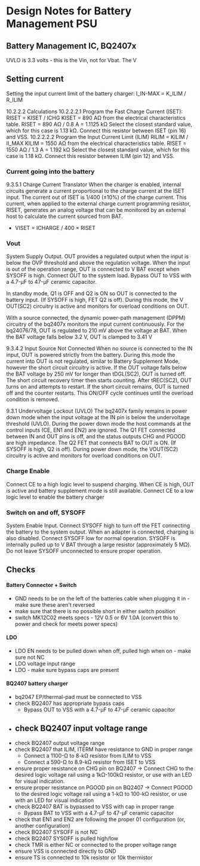 # Design Notes for Battery Management PSU

## Battery Management IC, BQ2407x

UVLO is 3.3 volts - this is the Vin, not for Vbat. The V

## Setting current

Setting the input current limit of the battery charger: I_IN-MAX = K_ILIM / R_ILIM

10.2.2.2 Calculations
	10.2.2.2.1 Program the Fast Charge Current (ISET):
		RISET = KISET / ICHG
		KISET = 890 AΩ from the electrical characteristics table.
		RISET = 890 AΩ / 0.8 A = 1.1125 kΩ
		Select the closest standard value, which for this case is 1.13 kΩ. Connect this resistor between ISET (pin 16)
		and VSS.
	10.2.2.2.2 Program the Input Current Limit (ILIM)
		RlLIM = KILIM / II_MAX
		KILIM = 1550 AΩ from the electrical characteristics table.
		RISET = 1550 AΩ / 1.3 A = 1.192 kΩ
		Select the closest standard value, which for this case is 1.18 kΩ. Connect this resistor between ILIM (pin 12) and
		VSS.

### Current going into the battery

9.3.5.1 Charge Current Translator
When the charger is enabled, internal circuits generate a current proportional to the charge current at the ISET
input. The current out of ISET is 1/400 (±10%) of the charge current. This current, when applied to the external
charge current programming resistor, RISET, generates an analog voltage that can be monitored by an external
host to calculate the current sourced from BAT.

- VISET = ICHARGE / 400 × RISET

### Vout

System Supply Output. OUT provides a regulated output when the input is below the OVP threshold and above the regulation
voltage. When the input is out of the operation range, OUT is connected to V BAT except when SYSOFF is high. Connect OUT
to the system load. Bypass OUT to VSS with a 4.7-μF to 47-μF ceramic capacitor.

In standby mode, Q1 is OFF and Q2 is ON so OUT is connected to the battery input. (If
SYSOFF is high, FET Q2 is off). During this mode, the V OUT(SC2) circuitry is active and monitors for overload
conditions on OUT.

With a source connected, the dynamic power-path management (DPPM) circuitry of the bq2407x monitors the
input current continuously. For the bq24076/78, OUT is regulated to 210 mV above the voltage at BAT. When the
BAT voltage falls below 3.2 V, OUT is clamped to 3.41 V

9.3.4.2 Input Source Not Connected
When no source is connected to the IN input, OUT is powered strictly from the battery. During this mode the
current into OUT is not regulated, similar to Battery Supplement Mode, however the short circuit circuitry is
active. If the OUT voltage falls below the BAT voltage by 250 mV for longer than tDGL(SC2), OUT is turned off. The
short circuit recovery timer then starts counting. After tREC(SC2), OUT turns on and attempts to restart. If the short
circuit remains, OUT is turned off and the counter restarts. This ON/OFF cycle continues until the overload
condition is removed.

9.3.1 Undervoltage Lockout (UVLO)
The bq2407x family remains in power down mode when the input voltage at the IN pin is below the undervoltage
threshold (UVLO).
During the power down mode the host commands at the control inputs (CE, EN1 and EN2) are ignored. The Q1
FET connected between IN and OUT pins is off, and the status outputs CHG and PGOOD are high impedance.
The Q2 FET that connects BAT to OUT is ON. (If SYSOFF is high, Q2 is off). During power down mode, the
VOUT(SC2) circuitry is active and monitors for overload conditions on OUT.

### Charge Enable

Connect CE to a high logic level to suspend charging. When CE is high, OUT is active and
battery supplement mode is still available. Connect CE to a low logic level to enable the battery charger

### Switch on and off, SYSOFF

System Enable Input. Connect SYSOFF high to turn off the FET connecting the battery to the system output. When an
adapter is connected, charging is also disabled. Connect SYSOFF low for normal operation. SYSOFF is internally pulled up
to V BAT through a large resistor (approximately 5 MΩ). Do not leave SYSOFF unconnected to ensure proper operation.


## Checks

#### Battery Connector + Switch

- GND needs to be on the left of the batteries cable when plugging it in - make sure these aren't reversed
- make sure that there is no possible short in either switch position
- switch MK12C02 meets specs - 12V 0.5 or 6V 1.0A (convert this to power and check for meets power specs)
 
#### LDO

- LDO EN needs to be pulled down when off, pulled high when on - make sure not NC
- LDO voltage input range
- LDO - make sure bypass caps are present

#### BQ2407 battery charger 

- bq2047 EP/thermal-pad must be connected to VSS
- check BQ2407 has appropriate bypass caps
	- Bypass OUT to VSS with a 4.7-μF to 47-μF ceramic capacitor
- check BQ2407 input voltage range
	- 
- check BQ2407 output voltage range
- check BQ2407 that ILIM, ITERM have resistance to GND in proper range
	- Connect a 1100-Ω to 8-kΩ resistor from ILIM to VSS 
	- Connect a 590-Ω to 8.9-kΩ resistor from ISET to VSS
- ensure proper resistance on CHG pin on BQ2407 -> Connect CHG to the desired logic voltage rail using a 1kΩ-100kΩ resistor, or use with an LED for visual indication.
- ensure proper resistance on PGOOD pin on BQ2407 -> Connect PGOOD to the desired logic voltage rail using a 1-kΩ to 100-kΩ resistor, or use with an LED for visual indication
- check BQ2407 BAT is bypassed to VSS with cap in proper range
	- Bypass BAT to VSS with a 4.7-μF to 47-μF ceramic capacitor
- check that EN1 and EN2 are following the proper 01 configuration (or, another configuration)
- check BQ2407 SYSOFF is not NC
- check BQ2407 SYSOFF is pulled high/low
- check TMR is either NC or connected to the proper voltage range
- ensure VSS is connected directly to GND
- ensure TS is connected to 10k resistor or 10k thermistor




















